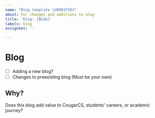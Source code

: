 ```yaml
---
name: "Blog template \U0001F5E3️"
about: For changes and additions to blog
title: 'blog: [BLOG]'
labels: blog
assignees: ''

---
```


# Blog

- [ ] Adding a new blog?
- [ ] Changes to preexisting blog (Must be your own)

## Why?
Does this blog add value to CougarCS, students' careers, or academic journey?
